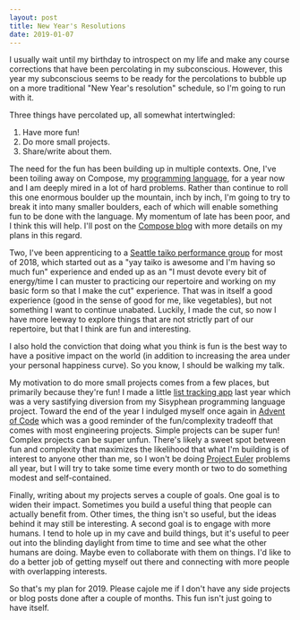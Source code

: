 ```yaml
---
layout: post
title: New Year's Resolutions
date: 2019-01-07
---
```


I usually wait until my birthday to introspect on my life and make any course corrections that have
been percolating in my subconscious. However, this year my subconscious seems to be ready for the
percolations to bubble up on a more traditional "New Year's resolution" schedule, so I'm going to
run with it.

Three things have percolated up, all somewhat intertwingled:

1. Have more fun!
2. Do more small projects.
3. Share/write about them.

The need for the fun has been building up in multiple contexts. One, I've been toiling away on
Compose, my [programming language], for a year now and I am deeply mired in a lot of hard problems.
Rather than continue to roll this one enormous boulder up the mountain, inch by inch, I'm going to
try to break it into many smaller boulders, each of which will enable something fun to be done with
the language. My momentum of late has been poor, and I think this will help. I'll post on the
[Compose blog] with more details on my plans in this regard.

Two, I've been apprenticing to a [Seattle taiko performance group] for most of 2018, which started
out as a "yay taiko is awesome and I'm having so much fun" experience and ended up as an "I must
devote every bit of energy/time I can muster to practicing our repertoire and working on my basic
form so that I make the cut" experience. That was in itself a good experience (good in the sense of
good for me, like vegetables), but not something I want to continue unabated. Luckily, I made the
cut, so now I have more leeway to explore things that are not strictly part of our repertoire, but
that I think are fun and interesting.

I also hold the conviction that doing what you think is fun is the best way to have a positive
impact on the world (in addition to increasing the area under your personal happiness curve). So
you know, I should be walking my talk.

My motivation to do more small projects comes from a few places, but primarily because they're fun!
I made a little [list tracking app] last year which was a very sastifying diversion from my
Sisyphean programming language project. Toward the end of the year I indulged myself once again in
[Advent of Code] which was a good reminder of the fun/complexity tradeoff that comes with most
engineering projects. Simple projects can be super fun! Complex projects can be super unfun.
There's likely a sweet spot between fun and complexity that maximizes the likelihood that what I'm
building is of interest to anyone other than me, so I won't be doing [Project Euler] problems all
year, but I will try to take some time every month or two to do something modest and
self-contained.

Finally, writing about my projects serves a couple of goals. One goal is to widen their impact.
Sometimes you build a useful thing that people can actually benefit from. Other times, the thing
isn't so useful, but the ideas behind it may still be interesting. A second goal is to engage with
more humans. I tend to hole up in my cave and build things, but it's useful to peer out into the
blinding daylight from time to time and see what the other humans are doing. Maybe even to
collaborate with them on things. I'd like to do a better job of getting myself out there and
connecting with more people with overlapping interests.

So that's my plan for 2019. Please cajole me if I don't have any side projects or blog posts done
after a couple of months. This fun isn't just going to have itself.

[programming language]: https://samskivert.github.io/compose/
[Seattle taiko performance group]: https://seattlekokontaiko.org/
[list tracking app]: https://inputoutput.app/
[Advent of Code]: https://github.com/samskivert/adventofcode
[Project Euler]: https://projecteuler.net/
[Compose blog]: https://samskivert.github.io/compose/posts/
